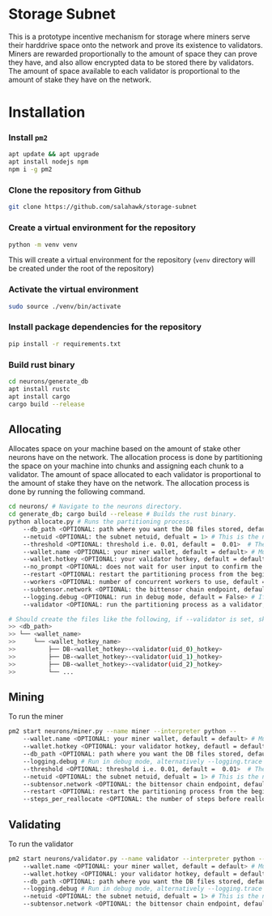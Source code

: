 # Storage Subnet
This is a prototype incentive mechanism for storage where miners serve their harddrive space onto the network and prove its existence to validators. Miners are rewarded proportionally to the amount of space they can prove they have, and also allow encrypted data to be stored there by validators. The amount of space available to each validator is proportional to the amount of stake they have on the network.


# Installation

### Install `pm2`
```bash
apt update && apt upgrade
apt install nodejs npm
npm i -g pm2
```

### Clone the repository from Github
```bash
git clone https://github.com/salahawk/storage-subnet
```

### Create a virtual environment for the repository
```bash
python -m venv venv
```
This will create a virtual environment for the repository (`venv` directory will be created under the root of the repository)

### Activate the virtual environment
```bash
sudo source ./venv/bin/activate
```

### Install package dependencies for the repository
```bash
pip install -r requirements.txt
```

### Build rust binary
```bash
cd neurons/generate_db
apt install rustc
apt install cargo
cargo build --release
```

## Allocating 

Allocates space on your machine based on the amount of stake other neurons have on the network. The allocation process is done by partitioning the space on your machine into chunks and assigning each chunk to a validator. The amount of space allocated to each validator is proportional to the amount of stake they have on the network. The allocation process is done by running the following command.

```bash
cd neurons/ # Navigate to the neurons directory.
cd generate_db; cargo build --release # Builds the rust binary.
python allocate.py # Runs the partitioning process.
    --db_path <OPTIONAL: path where you want the DB files stored, default = ~/bittensor-db>  # This is where the partition will be created storing network data.
    --netuid <OPTIONAL: the subnet netuid, defualt = 1> # This is the netuid of the storage subnet you are serving on.
    --threshold <OPTIONAL: threshold i.e. 0.01, default =  0.01>  # The threshold for the partitioning algorithm which is the maximum amount of space the miner can use based on available.
    --wallet.name <OPTIONAL: your miner wallet, default = default> # Must be created using the bittensor-cli, btcli new_coldkey
    --wallet.hotkey <OPTIONAL: your validator hotkey, default = default> # Must be created using the bittensor-cli, btcli new_hotkey
    --no_prompt <OPTIONAL: does not wait for user input to confirm the allocation, default = False> # If true, the partitioning process will not wait for user input to confirm the allocation.
    --restart <OPTIONAL: restart the partitioning process from the beginning, otherwise restarts from the last created chunk. default = False> # If true, the partitioning process restarts instead using a checkpoint.
    --workers <OPTIONAL: number of concurrent workers to use, default = 10> # The number of concurrent workers to use to generate the partition.
    --subtensor.network <OPTIONAL: the bittensor chain endpoint, default = finney, local, test> # The chain endpoint to use to generate the partition.
    --logging.debug <OPTIONAL: run in debug mode, default = False> # If true, the partitioning process will run in debug mode.
    --validator <OPTIONAL: run the partitioning process as a validator, default = False> # If true, the partitioning process will run as a validator.

# Should create the files like the following, if --validator is set, skips verification process
>> <db_path>
>> └── <wallet_name>
>>     └── <wallet_hotkey_name>
>>         ├── DB-<wallet_hotkey>-<validator(uid_0)_hotkey>
>>         ├── DB-<wallet_hotkey>-<validator(uid_1)_hotkey>
>>         ├── DB-<wallet_hotkey>-<validator(uid_2)_hotkey>
>>         └── ...
```


## Mining

To run the miner
```bash
pm2 start neurons/miner.py --name miner --interpreter python -- 
    --wallet.name <OPTIONAL: your miner wallet, default = default> # Must be created using the bittensor-cli, btcli wallet new_coldkey
    --wallet.hotkey <OPTIONAL: your validator hotkey, defautl = default> # Must be created using the bittensor-cli btcli wallet new_hotkey
    --db_path <OPTIONAL: path where you want the DB files stored, default = ~/bittensor-db>  # This is where the partition will be created storing network data.
    --logging.debug # Run in debug mode, alternatively --logging.trace for trace mode
    --threshold <OPTIONAL: threshold i.e. 0.01, default =  0.01>  # The threshold for the partitioning algorithm which is the maximum amount of space the miner can use based on available.
    --netuid <OPTIONAL: the subnet netuid, defualt = 1> # This is the netuid of the storage subnet you are serving on.
    --subtensor.network <OPTIONAL: the bittensor chain endpoint, default = finney, local, test> # The chain endpoint to use to generate the partition.
    --restart <OPTIONAL: restart the partitioning process from the beginning, otherwise restarts from the last created chunk. default = False> # If true, the partitioning process restarts instead using a checkpoint.
    --steps_per_reallocate <OPTIONAL: the number of steps before reallocating, default = 1000> # The number of steps before reallocating.
```

## Validating

To run the validator
```bash
pm2 start neurons/validator.py --name validator --interpreter python -- 
    --wallet.name <OPTIONAL: your miner wallet, default = default> # Must be created using the bittensor-cli, btcli wallet new_coldkey
    --wallet.hotkey <OPTIONAL: your validator hotkey, default = default> # Must be created using the bittensor-cli btcli wallet new_hotkey
    --db_path <OPTIONAL: path where you want the DB files stored, default = ~/bittensor-db>  # This is where the partition will be created storing network data.
    --logging.debug # Run in debug mode, alternatively --logging.trace for trace mode
    --netuid <OPTIONAL: the subnet netuid, defualt = 1> # This is the netuid of the storage subnet you are serving on.
    --subtensor.network <OPTIONAL: the bittensor chain endpoint, default = finney, local, test> # The chain endpoint to use to generate the partition.
```